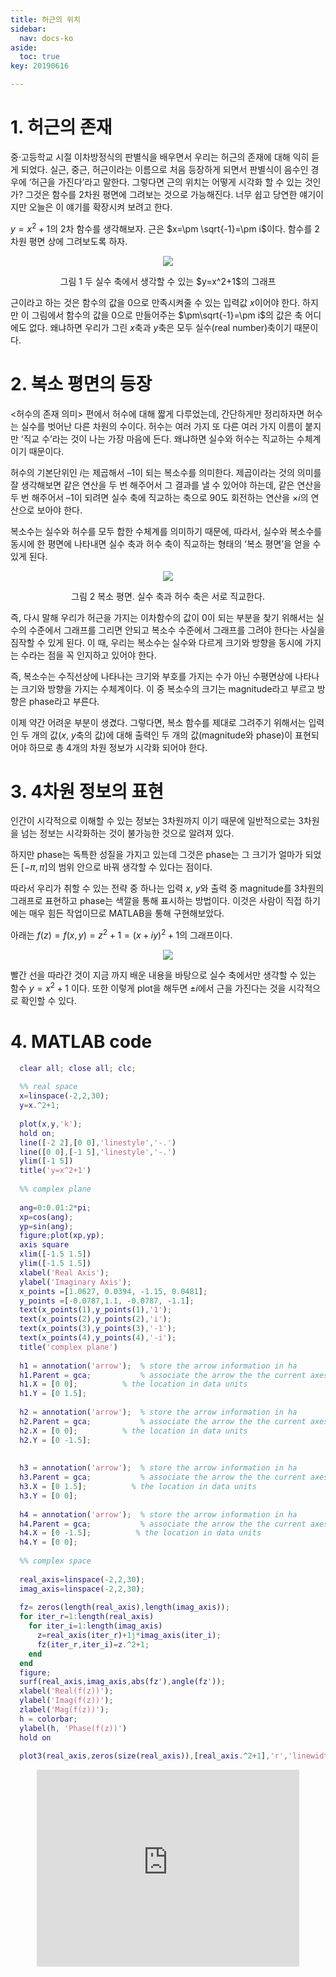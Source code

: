 ```yaml
---
title: 허근의 위치
sidebar:
  nav: docs-ko
aside:
  toc: true
key: 20190616

---
```



# 1. 허근의 존재

중·고등학교 시절 이차방정식의 판별식을 배우면서 우리는 허근의 존재에 대해 익히 듣게 되었다. 실근, 중근, 허근이라는 이름으로 처음 등장하게 되면서 판별식이 음수인 경우에 ‘허근을 가진다’라고 말한다. 그렇다면 근의 위치는 어떻게 시각화 할 수 있는 것인가? 그것은 함수를 2차원 평면에 그려보는 것으로 가능해진다. 너무 쉽고 당연한 얘기이지만 오늘은 이 얘기를 확장시켜 보려고 한다.

$y=x^2+1$의 2차 함수를 생각해보자. 근은 $x=\pm \sqrt{-1}=\pm i$이다. 함수를 2차원 평면 상에 그려보도록 하자.


<p align="center">
  <img src="https://raw.githubusercontent.com/angeloyeo/angeloyeo.github.io/master/pics/2-3-imaginary_roots/noname01.png">
</p>

<center>그림 1 두 실수 축에서 생각할 수 있는 $y=x^2+1$의 그래프</center>

근이라고 하는 것은 함수의 값을 0으로 만족시켜줄 수 있는 입력값 $x$이어야 한다. 하지만 이 그림에서 함수의 값을 0으로 만들어주는 $\pm\sqrt{-1}=\pm i$의 값은 축 어디에도 없다. 왜냐하면 우리가 그린 $x$축과 $y$축은 모두 실수(real number)축이기 때문이다.

# 2. 복소 평면의 등장

<허수의 존재 의미> 편에서 허수에 대해 짧게 다루었는데, 간단하게만 정리하자면 허수는 실수를 벗어난 다른 차원의 수이다. 허수는 여러 가지 또 다른 여러 가지 이름이 붙지만 ‘직교 수’라는 것이 나는 가장 마음에 든다. 왜냐하면 실수와 허수는 직교하는 수체계이기 때문이다.

 허수의 기본단위인 $i$는 제곱해서 –1이 되는 복소수를 의미한다. 제곱이라는 것의 의미를 잘 생각해보면 같은 연산을 두 번 해주어서 그 결과를 낼 수 있어야 하는데, 같은 연산을 두 번 해주어서 –1이 되려면 실수 축에 직교하는 축으로 90도 회전하는 연산을 $\times i$의 연산으로 보아야 한다. 

복소수는 실수와 허수를 모두 합한 수체계를 의미하기 때문에, 따라서, 실수와 복소수를 동시에 한 평면에 나타내면 실수 축과 허수 축이 직교하는 형태의 ‘복소 평면’을 얻을 수 있게 된다. 

<p align="center">
  <img src="https://raw.githubusercontent.com/angeloyeo/angeloyeo.github.io/master/pics/2-3-imaginary_roots/noname02.png">
</p>

<center>그림 2 복소 평면. 실수 축과 허수 축은 서로 직교한다.</center>

즉, 다시 말해 우리가 허근을 가지는 이차함수의 값이 0이 되는 부분을 찾기 위해서는 실수의 수준에서 그래프를 그리면 안되고 복소수 수준에서 그래프를 그려야 한다는 사실을 짐작할 수 있게 된다. 이 때, 우리는 복소수는 실수와 다르게 크기와 방향을 동시에 가지는 수라는 점을 꼭 인지하고 있어야 한다. 

즉, 복소수는 수직선상에 나타나는 크기와 부호를 가지는 수가 아닌 수평면상에 나타나는 크기와 방향을 가지는 수체계이다. 이 중 복소수의 크기는 magnitude라고 부르고 방향은 phase라고 부른다. 

이제 약간 어려운 부분이 생겼다. 그렇다면, 복소 함수를 제대로 그려주기 위해서는 입력인 두 개의 값($x$, $y$축의 값)에 대해 출력인 두 개의 값(magnitude와 phase)이 표현되어야 하므로 총 4개의 차원 정보가 시각화 되어야 한다.

# 3. 4차원 정보의 표현

인간이 시각적으로 이해할 수 있는 정보는 3차원까지 이기 때문에 일반적으로는 3차원을 넘는 정보는 시각화하는 것이 불가능한 것으로 알려져 있다. 

하지만 phase는 독특한 성질을 가지고 있는데 그것은 phase는 그 크기가 얼마가 되었든 $[-\pi, \pi]$의 범위 안으로 바꿔 생각할 수 있다는 점이다. 

따라서 우리가 취할 수 있는 전략 중 하나는 입력 $x$, $y$와 출력 중 magnitude를 3차원의 그래프로 표현하고 phase는 색깔을 통해 표시하는 방법이다. 이것은 사람이 직접 하기에는 매우 힘든 작업이므로 MATLAB을 통해 구현해보았다. 

아래는 $f(z)=f(x,y)=z^2+1=(x+iy)^2+1$의 그래프이다.

<p align="center">
  <img src="https://raw.githubusercontent.com/angeloyeo/angeloyeo.github.io/master/pics/2-3-imaginary_roots/noname03.png">
</p>

빨간 선을 따라간 것이 지금 까지 배운 내용을 바탕으로 실수 축에서만 생각할 수 있는 함수 $y=x^2+1$ 이다. 또한 이렇게 plot을 해두면 $\pm i$에서 근을 가진다는 것을 시각적으로 확인할 수 있다.

# 4. MATLAB code


```matlab
  clear all; close all; clc;
  
  %% real space
  x=linspace(-2,2,30);
  y=x.^2+1;
   
  plot(x,y,'k');
  hold on;
  line([-2 2],[0 0],'linestyle','-.')
  line([0 0],[-1 5],'linestyle','-.')
  ylim([-1 5])
  title('y=x^2+1')
  
  %% complex plane
  
  ang=0:0.01:2*pi; 
  xp=cos(ang);
  yp=sin(ang);
  figure;plot(xp,yp);
  axis square
  xlim([-1.5 1.5])
  ylim([-1.5 1.5])
  xlabel('Real Axis');
  ylabel('Imaginary Axis');
  x_points =[1.0627, 0.0394, -1.15, 0.0481];
  y_points =[-0.0787,1.1, -0.0787, -1.1];
  text(x_points(1),y_points(1),'1');
  text(x_points(2),y_points(2),'i');
  text(x_points(3),y_points(3),'-1');
  text(x_points(4),y_points(4),'-i');
  title('complex plane')
  
  h1 = annotation('arrow');  % store the arrow information in ha
  h1.Parent = gca;           % associate the arrow the the current axes
  h1.X = [0 0];          % the location in data units
  h1.Y = [0 1.5];   
  
  h2 = annotation('arrow');  % store the arrow information in ha
  h2.Parent = gca;           % associate the arrow the the current axes
  h2.X = [0 0];          % the location in data units
  h2.Y = [0 -1.5];   
  
   
  h3 = annotation('arrow');  % store the arrow information in ha
  h3.Parent = gca;           % associate the arrow the the current axes
  h3.X = [0 1.5];          % the location in data units
  h3.Y = [0 0];   
  
  h4 = annotation('arrow');  % store the arrow information in ha
  h4.Parent = gca;           % associate the arrow the the current axes
  h4.X = [0 -1.5];          % the location in data units
  h4.Y = [0 0];   
  
  %% complex space
  
  real_axis=linspace(-2,2,30);
  imag_axis=linspace(-2,2,30);
   
  fz= zeros(length(real_axis),length(imag_axis));
  for iter_r=1:length(real_axis)
    for iter_i=1:length(imag_axis)
      z=real_axis(iter_r)+1j*imag_axis(iter_i);
      fz(iter_r,iter_i)=z.^2+1;
    end
  end
  figure;
  surf(real_axis,imag_axis,abs(fz'),angle(fz'));
  xlabel('Real(f(z))');
  ylabel('Imag(f(z))');
  zlabel('Mag(f(z))');
  h = colorbar;
  ylabel(h, 'Phase(f(z))')
  hold on
   
  plot3(real_axis,zeros(size(real_axis)),[real_axis.^2+1],'r','linewidth',5)
```

<center>
<iframe width="420" height="315" src="https://www.youtube.com/embed/DJD-s9jK6Tk" frameborder="0" allowfullscreen></iframe></center>
